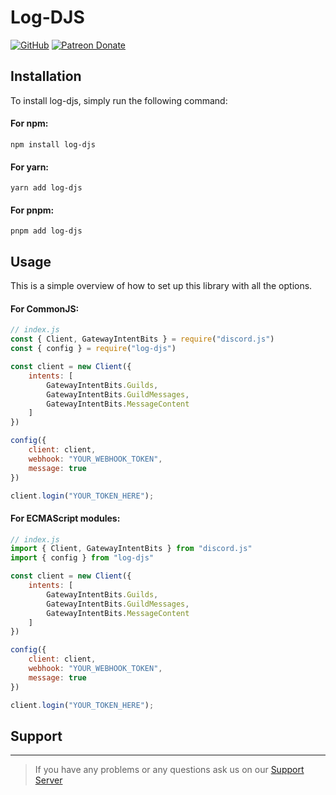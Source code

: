 # Log-DJS

[![GitHub](https://img.shields.io/github/license/discordjs/discord-api-types)](https://github.com/softwarexplus/log-djs/blob/main/LICENSE)
[![Patreon Donate](https://img.shields.io/badge/patreon-donate-brightgreen.svg?label=Donate%20with%20Patreon&logo=patreon&colorB=F96854&link=https://www.patreon.com/SoftwareXPlus)](https://www.patreon.com/SoftwareXPlus)

## Installation

To install log-djs, simply run the following command:

#### For npm:

```console
npm install log-djs
```

#### For yarn:

```console
yarn add log-djs
```

#### For pnpm:

```console
pnpm add log-djs
```

## Usage

This is a simple overview of how to set up this library with all the options.

#### For CommonJS:

```js
// index.js
const { Client, GatewayIntentBits } = require("discord.js")
const { config } = require("log-djs")

const client = new Client({
    intents: [
        GatewayIntentBits.Guilds,
        GatewayIntentBits.GuildMessages,
        GatewayIntentBits.MessageContent
    ]
})

config({
    client: client,
    webhook: "YOUR_WEBHOOK_TOKEN",
    message: true
})

client.login("YOUR_TOKEN_HERE");
```

#### For ECMAScript modules:

```js
// index.js
import { Client, GatewayIntentBits } from "discord.js"
import { config } from "log-djs"

const client = new Client({
    intents: [
        GatewayIntentBits.Guilds,
        GatewayIntentBits.GuildMessages,
        GatewayIntentBits.MessageContent
    ]
})

config({
    client: client,
    webhook: "YOUR_WEBHOOK_TOKEN",
    message: true
})

client.login("YOUR_TOKEN_HERE");
```

## Support 
---
> If you have any problems or any questions ask us on our [Support Server](https://dsc.gg/SoftwareXPlus)
